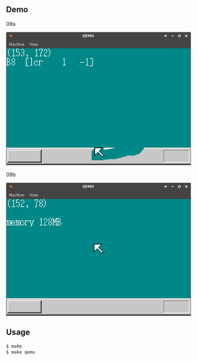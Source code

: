 ## Demo

09a

![template](https://github.com/watermelon892/OSPractice/blob/master/09/pic/09a.png)

09b

![template](https://github.com/watermelon892/OSPractice/blob/master/09/pic/09b.png)

## Usage

```
$ make
$ make qemu
```
